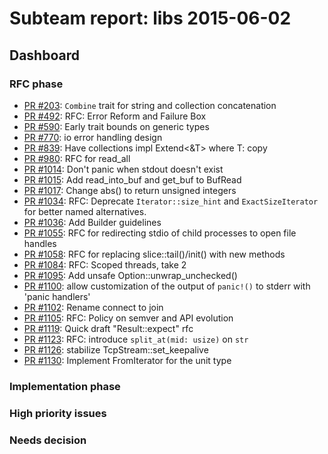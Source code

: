 # Subteam report: libs 2015-06-02

## Dashboard

### RFC phase

- [PR #203](https://github.com/rust-lang/rfcs/pull/203):
  `Combine` trait for string and collection concatenation
- [PR #492](https://github.com/rust-lang/rfcs/pull/492):
  RFC: Error Reform and Failure Box
- [PR #590](https://github.com/rust-lang/rfcs/pull/590):
  Early trait bounds on generic types
- [PR #770](https://github.com/rust-lang/rfcs/pull/770):
  io error handling design
- [PR #839](https://github.com/rust-lang/rfcs/pull/839):
  Have collections impl Extend<&T> where T: copy
- [PR #980](https://github.com/rust-lang/rfcs/pull/980):
  RFC for read_all
- [PR #1014](https://github.com/rust-lang/rfcs/pull/1014):
  Don't panic when stdout doesn't exist
- [PR #1015](https://github.com/rust-lang/rfcs/pull/1015):
  Add read_into_buf and get_buf to BufRead
- [PR #1017](https://github.com/rust-lang/rfcs/pull/1017):
  Change abs() to return unsigned integers
- [PR #1034](https://github.com/rust-lang/rfcs/pull/1034):
  RFC: Deprecate `Iterator::size_hint` and `ExactSizeIterator` for better named alternatives.
- [PR #1036](https://github.com/rust-lang/rfcs/pull/1036):
  Add Builder guidelines
- [PR #1055](https://github.com/rust-lang/rfcs/pull/1055):
  RFC for redirecting stdio of child processes to open file handles
- [PR #1058](https://github.com/rust-lang/rfcs/pull/1058):
  RFC for replacing slice::tail()/init() with new methods
- [PR #1084](https://github.com/rust-lang/rfcs/pull/1084):
  RFC: Scoped threads, take 2
- [PR #1095](https://github.com/rust-lang/rfcs/pull/1095):
  Add unsafe Option::unwrap_unchecked()
- [PR #1100](https://github.com/rust-lang/rfcs/pull/1100):
  allow customization of the output of `panic!()` to stderr with 'panic handlers'
- [PR #1102](https://github.com/rust-lang/rfcs/pull/1102):
  Rename connect to join
- [PR #1105](https://github.com/rust-lang/rfcs/pull/1105):
  RFC: Policy on semver and API evolution
- [PR #1119](https://github.com/rust-lang/rfcs/pull/1119):
  Quick draft "Result::expect" rfc
- [PR #1123](https://github.com/rust-lang/rfcs/pull/1123):
  RFC: introduce `split_at(mid: usize)` on `str`
- [PR #1126](https://github.com/rust-lang/rfcs/pull/1126):
  stabilize TcpStream::set_keepalive
- [PR #1130](https://github.com/rust-lang/rfcs/pull/1130):
  Implement FromIterator for the unit type

### Implementation phase


### High priority issues


### Needs decision

